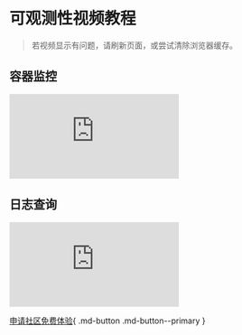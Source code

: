 # 可观测性视频教程

> 若视频显示有问题，请刷新页面，或尝试清除浏览器缓存。

## 容器监控

<div class="responsive-video-container">
<iframe src="https://harbor-test2.cn-sh2.ufileos.com/docs/videos/container-monitor.mp4" scrolling="no" border="0" frameborder="no" framespacing="0" allowfullscreen="true"> </iframe>
</div>

## 日志查询

<div class="responsive-video-container">
<iframe src="https://harbor-test2.cn-sh2.ufileos.com/docs/videos/logs.mp4" scrolling="no" border="0" frameborder="no" framespacing="0" allowfullscreen="true"> </iframe>
</div>

[申请社区免费体验](../dce/license0.md){ .md-button .md-button--primary }
